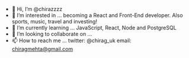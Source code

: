 - 👋 Hi, I’m @chirazzzz
- 👀 I’m interested in ... becoming a React and Front-End developer. Also sports, music, travel and investing!
- 🌱 I’m currently learning ... JavaScript, React, Node and PostgreSQL
- 💞️ I’m looking to collaborate on ...
- 📫 How to reach me ... twitter: @chirag_uk email: chiragmehta@gmail.com

<!---
chirazzzz/chirazzzz is a ✨ special ✨ repository because its `README.md` (this file) appears on your GitHub profile.
You can click the Preview link to take a look at your changes.
--->
